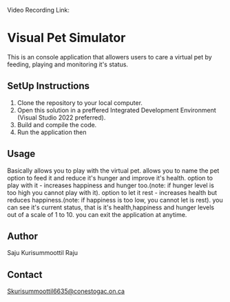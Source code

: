 Video Recording Link: 

# Visual Pet Simulator
This is an console application that allowers users to care a virtual pet by feeding, playing and monitoring it's status.

## SetUp Instructions
1. Clone the repository to your local computer.
2. Open this solution in a preffered  Integrated Development Environment (Visual Studio 2022 preferred).
3. Build and compile the code.
4. Run the application then

## Usage
Basically allows you to play with the virtual pet.
allows you to name the pet
option to feed it and reduce it's hunger and improve it's health.
option to play with it - increases happiness and hunger too.(note: if hunger level is too high you cannot play with it).
option to let it rest - increases health but reduces happiness.(note: if happiness is too low, you cannot let is rest).
you can see it's current status, that is it's health,happiness and hunger levels out of a scale of 1 to 10.
you can exit the application at anytime.

## Author
Saju Kurisummoottil Raju

## Contact
Skurisummoottil6635@conestogac.on.ca




